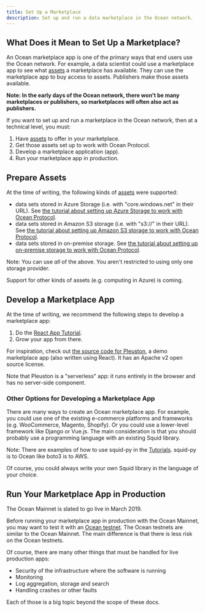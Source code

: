 ```yaml
---
title: Set Up a Marketplace
description: Set up and run a data marketplace in the Ocean network.
---
```


## What Does it Mean to Set Up a Marketplace?

An Ocean marketplace app is one of the primary ways that end users use the Ocean network. For example, a data scientist could use a marketplace app to see what [assets](/concepts/terminology/#asset-or-data-asset) a marketplace has available. They can use the marketplace app to buy access to assets. Publishers make those assets available.

**Note: In the early days of the Ocean network, there won't be many marketplaces or publishers, so marketplaces will often also act as publishers.**

If you want to set up and run a marketplace in the Ocean network, then at a technical level, you must:

1. Have [assets](/concepts/terminology/#asset-or-data-asset) to offer in your marketplace.
1. Get those assets set up to work with Ocean Protocol.
1. Develop a marketplace application (app).
1. Run your marketplace app in production.

## Prepare Assets

At the time of writing, the following kinds of [assets](/concepts/terminology/#asset-or-data-asset) were supported:

- data sets stored in Azure Storage (i.e. with "core.windows.net" in their URL). See [the tutorial about setting up Azure Storage to work with Ocean Protocol](/tutorials/azure-for-brizo/).
- data sets stored in Amazon S3 storage (i.e. with "s3://" in their URL). See [the tutorial about setting up Amazon S3 storage to work with Ocean Protocol](/tutorials/amazon-s3-for-brizo/).
- data sets stored in on-premise storage. See [the tutorial about setting up on-premise storage to work with Ocean Protocol](/tutorials/on-premise-for-brizo/).

Note: You can use _all_ of the above. You aren't restricted to using only one storage provider.

Support for other kinds of assets (e.g. computing in Azure) is coming.

## Develop a Marketplace App

At the time of writing, we recommend the following steps to develop a marketplace app:

1. Do the [React App Tutorial](/tutorials/react-setup/).
1. Grow your app from there.

For inspiration, check out [the source code for Pleuston](https://github.com/oceanprotocol/pleuston), a demo marketplace app (also written using React). It has an Apache v2 open source license.

<repo name="pleuston"></repo>

Note that Pleuston is a "serverless" app: it runs entirely in the browser and has no server-side component.

### Other Options for Developing a Marketplace App

There are many ways to create an Ocean marketplace app. For example, you could use one of the existing e-commerce platforms and frameworks (e.g. WooCommerce, Magento, Shopify). Or you could use a lower-level framework like Django or Vue.js. The main consideration is that you should probably use a programming language with an existing Squid library.

<repo name="squid-js"></repo>
<repo name="squid-py"></repo>
<repo name="squid-java"></repo>

Note: There are examples of how to use squid-py in the [Tutorials](/tutorials/introduction/). squid-py is to Ocean like boto3 is to AWS.

Of course, you could always write your own Squid library in the language of your choice.

## Run Your Marketplace App in Production

The Ocean Mainnet is slated to go live in March 2019.

Before running your marketplace app in production with the Ocean Mainnet, you may want to test it with an [Ocean testnet](/concepts/testnets/).
The Ocean testnets are similar to the Ocean Mainnet.
The main difference is that there is less risk on the Ocean testnets.

Of course, there are many other things that must be handled for live production apps:

- Security of the infrastructure where the software is running
- Monitoring
- Log aggregation, storage and search
- Handling crashes or other faults

Each of those is a big topic beyond the scope of these docs.
